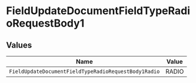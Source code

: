 # FieldUpdateDocumentFieldTypeRadioRequestBody1


## Values

| Name                                                 | Value                                                |
| ---------------------------------------------------- | ---------------------------------------------------- |
| `FieldUpdateDocumentFieldTypeRadioRequestBody1Radio` | RADIO                                                |